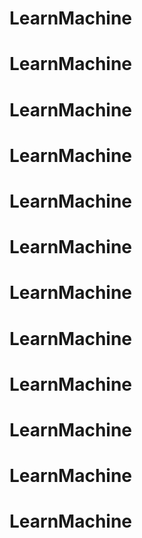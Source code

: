 # LearnMachine
# LearnMachine
# LearnMachine
# LearnMachine
# LearnMachine
# LearnMachine
# LearnMachine
# LearnMachine
# LearnMachine
# LearnMachine
# LearnMachine
# LearnMachine
